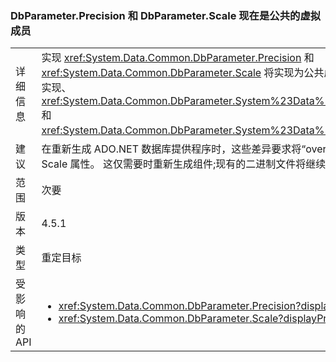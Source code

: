 ### <a name="dbparameterprecision-and-dbparameterscale-are-now-public-virtual-members"></a>DbParameter.Precision 和 DbParameter.Scale 现在是公共的虚拟成员

|   |   |
|---|---|
|详细信息|实现 <xref:System.Data.Common.DbParameter.Precision> 和 <xref:System.Data.Common.DbParameter.Scale> 将实现为公共虚拟属性。 它们替换相应的显示接口实现、<xref:System.Data.Common.DbParameter.System%23Data%23IDbDataParameter%23Precision> 和 <xref:System.Data.Common.DbParameter.System%23Data%23IDbDataParameter%23Scale>。|
|建议|在重新生成 ADO.NET 数据库提供程序时，这些差异要求将“override”关键字应用到 Precision 和 Scale 属性。 这仅需要时重新生成组件;现有的二进制文件将继续工作。|
|范围|次要|
|版本|4.5.1|
|类型|重定目标|
|受影响的 API|<ul><li><xref:System.Data.Common.DbParameter.Precision?displayProperty=nameWithType></li><li><xref:System.Data.Common.DbParameter.Scale?displayProperty=nameWithType></li></ul>|

